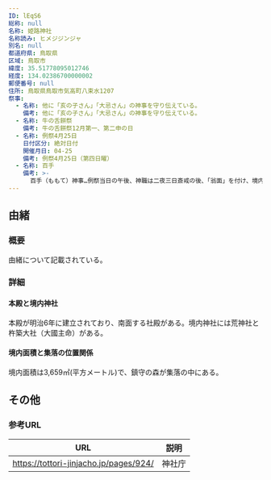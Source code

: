 ```yaml
---
ID: lEqS6
総称: null
名称: 姫路神社
名称読み: ヒメジジンジャ
別名: null
都道府県: 鳥取県
区域: 鳥取市
緯度: 35.51778095012746
経度: 134.02386700000002
郵便番号: null
住所: 鳥取県鳥取市気高町八束水1207
祭事:
  - 名称: 他に「亥の子さん」「大忌さん」の神事を守り伝えている。
    備考: 他に「亥の子さん」「大忌さん」の神事を守り伝えている。
  - 名称: 牛の舌餅祭
    備考: 牛の舌餅祭12月第一、第二申の日
  - 名称: 例祭4月25日
    日付区分: 絶対日付
    開催月日: 04-25
    備考: 例祭4月25日（第四日曜）
  - 名称: 百手
    備考: >-
      百手（ももて）神事…例祭当日の午後、神職は二夜三日斎戒の後、「翁面」を付け、境内の小丘（的場）を一巡して「木矛」（文禄4年（1595）（奉納の刻銘あり）にて東西南北天地を祓い、二巡して神符の矢にて祓い、三巡して12本の矢を射る。的に当たる状況で1年間の吉凶を占う。行列は猿田彦（鼻高）、獅子、御幣棒持の氏子中、神職、役員と続く。）
---
```


## 由緒

### 概要

由緒について記載されている。

### 詳細

#### 本殿と境内神社

本殿が明治6年に建立されており、南面する社殿がある。境内神社には荒神社と杵築大社（大國主命）がある。

#### 境内面積と集落の位置関係

境内面積は3,659㎡(平方メートル)で、鎮守の森が集落の中にある。

## その他

### 参考URL

| URL                                    | 説明   |
| -------------------------------------- | ------ |
| https://tottori-jinjacho.jp/pages/924/ | 神社庁 |
